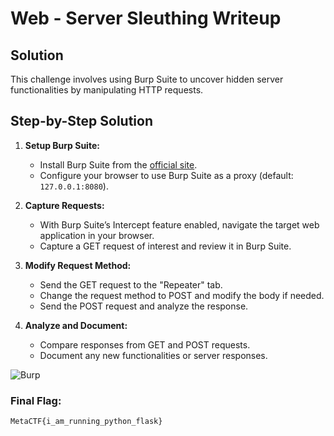 # Web - Server Sleuthing Writeup

## Solution

This challenge involves using Burp Suite to uncover hidden server functionalities by manipulating HTTP requests.

## Step-by-Step Solution

1. **Setup Burp Suite:**
   - Install Burp Suite from the [official site](https://portswigger.net/burp).
   - Configure your browser to use Burp Suite as a proxy (default: `127.0.0.1:8080`).

2. **Capture Requests:**
   - With Burp Suite’s Intercept feature enabled, navigate the target web application in your browser.
   - Capture a GET request of interest and review it in Burp Suite.

3. **Modify Request Method:**
   - Send the GET request to the "Repeater" tab.
   - Change the request method to POST and modify the body if needed.
   - Send the POST request and analyze the response.

4. **Analyze and Document:**
   - Compare responses from GET and POST requests.
   - Document any new functionalities or server responses.

![Burp](https://github.com/x03ee/CTF-Writeup/blob/main/2024/MetaCTF-2024/web/Server%20Sleuthing/images/Burp.PNG)

### Final Flag:
```
MetaCTF{i_am_running_python_flask}
```
